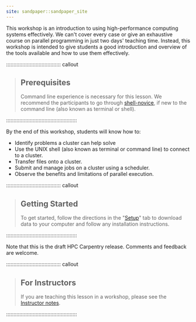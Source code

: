 ```yaml
---
site: sandpaper::sandpaper_site
---
```


This workshop is an introduction to using high-performance computing systems
effectively. We can't cover every case or give an exhaustive course on parallel
programming in just two days' teaching time. Instead, this workshop is intended
to give students a good introduction and overview of the tools available and
how to use them effectively.

::::::::::::::::::::::::::::::::::::: callout

> ## Prerequisites
>
> Command line experience is necessary for this lesson. We recommend the
> participants to go through
> [shell-novice](https://swcarpentry.github.io/shell-novice/), if new to the
> command line (also known as terminal or shell).

::::::::::::::::::::::::::::::::::::::::::::::::

By the end of this workshop, students will know how to:

* Identify problems a cluster can help solve
* Use the UNIX shell (also known as terminal or command line) to
  connect to a cluster.
* Transfer files onto a cluster.
* Submit and manage jobs on a cluster using a scheduler.
* Observe the benefits and limitations of parallel execution.



::::::::::::::::::::::::::::::::::::: callout

> ## Getting Started
>
> To get started, follow the directions in the "[Setup](setup.html)" tab to 
> download data to your computer and follow
> any installation instructions.

::::::::::::::::::::::::::::::::::::::::::::::::

Note that this is the draft HPC Carpentry release. Comments and feedback are
welcome.

::::::::::::::::::::::::::::::::::::: callout

> ## For Instructors
>
> If you are teaching this lesson in a workshop, please see the
> [Instructor notes](guide/).

::::::::::::::::::::::::::::::::::::::::::::::::


